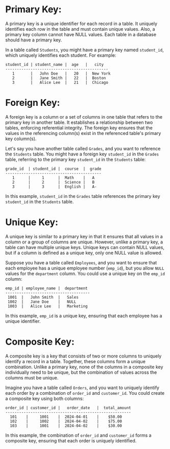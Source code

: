# Primary Key: 
A primary key is a unique identifier for each record in a table. It uniquely identifies each row in the table and must contain unique values. Also, a primary key column cannot have NULL values. Each table in a database should have a primary key.

In a table called `Students`, you might have a primary key named `student_id`, which uniquely identifies each student. For example:
```
student_id | student_name |  age   |   city
---------------------------------------------
   1       |   John Doe   |   20   |  New York
   2       |   Jane Smith |   22   |  Boston
   3       |   Alice Lee  |   21   |  Chicago
```
# Foreign Key:
A foreign key is a column or a set of columns in one table that refers to the primary key in another table. It establishes a relationship between two tables, enforcing referential integrity. The foreign key ensures that the values in the referencing column(s) exist in the referenced table's primary key column(s).

Let's say you have another table called `Grades`, and you want to reference the `Students` table. You might have a foreign key `student_id` in the `Grades` table, referring to the primary key `student_id` in the `Students` table:
```
grade_id  | student_id |  course  |  grade
------------------------------------------
   1      |     1      |  Math    |   A
   2      |     2      |  Science |   B
   3      |     3      |  English |   A-
```
In this example, `student_id` in the `Grades` table references the primary key `student_id` in the `Students` table.
# Unique Key: 
A unique key is similar to a primary key in that it ensures that all values in a column or a group of columns are unique. However, unlike a primary key, a table can have multiple unique keys. Unique keys can contain NULL values, but if a column is defined as a unique key, only one NULL value is allowed.

Suppose you have a table called `Employees`, and you want to ensure that each employee has a unique employee number (`emp_id`), but you allow `NULL` values for the `department` column. You could use a unique key on the `emp_id` column:
```
emp_id | employee_name |  department
-------------------------------------
 1001  |   John Smith  |   Sales
 1002  |   Jane Doe    |   NULL
 1003  |   Alice Lee   |   Marketing
```
 In this example, `emp_id` is a unique key, ensuring that each employee has a unique identifier.
# Composite Key:
A composite key is a key that consists of two or more columns to uniquely identify a record in a table. Together, these columns form a unique combination. Unlike a primary key, none of the columns in a composite key individually need to be unique, but the combination of values across the columns must be unique.
  
Imagine you have a table called `Orders`, and you want to uniquely identify each order by a combination of `order_id` and `customer_id`. You could create a composite key using both columns:
```
order_id | customer_id |   order_date   |  total_amount
-------------------------------------------------------
  101    |     1001    |  2024-04-01    |    $50.00
  102    |     1002    |  2024-04-02    |    $75.00
  103    |     1001    |  2024-04-02    |    $30.00
```
In this example, the combination of `order_id` and `customer_id` forms a composite key, ensuring that each order is uniquely identified.